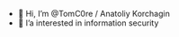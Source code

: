 - 👋 Hi, I’m @TomC0re / Anatoliy Korchagin
- 👀 I’a interested in information security 

<!---
TomC0re/TomC0re is a ✨ special ✨ repository because its `README.md` (this file) appears on your GitHub profile.
You can click the Preview link to take a look at your changes.
--->
